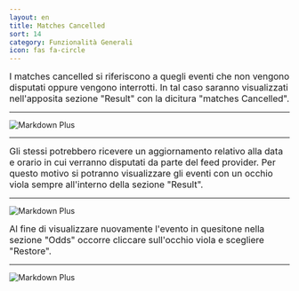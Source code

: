 ```yaml
---
layout: en
title: Matches Cancelled
sort: 14
category: Funzionalità Generali
icon: fas fa-circle
---
```

<p class="message">
    
</p>

<font size="3">I matches cancelled si riferiscono a quegli eventi che non vengono disputati oppure vengono interrotti. In tal caso saranno visualizzati nell'apposita sezione "Result" con la dicitura "matches Cancelled".</font>

---
![Markdown Plus]({{site.baseurl}}/public/images/gestione-quote/matches-cancelled.png)

---

<font size="3">Gli stessi potrebbero ricevere un aggiornamento relativo alla data e orario in cui verranno disputati da parte del feed provider. Per questo motivo si potranno visualizzare gli eventi con un occhio viola sempre all'interno della sezione "Result".</font>

---
![Markdown Plus]({{site.baseurl}}/public/images/gestione-quote/occhio-viola.png)

<font size="3">Al fine di visualizzare nuovamente l'evento in quesitone nella sezione "Odds" occorre cliccare sull'occhio viola e scegliere "Restore".</font>

---

![Markdown Plus]({{site.baseurl}}/public/images/gestione-quote/occhio-viola-two.png)